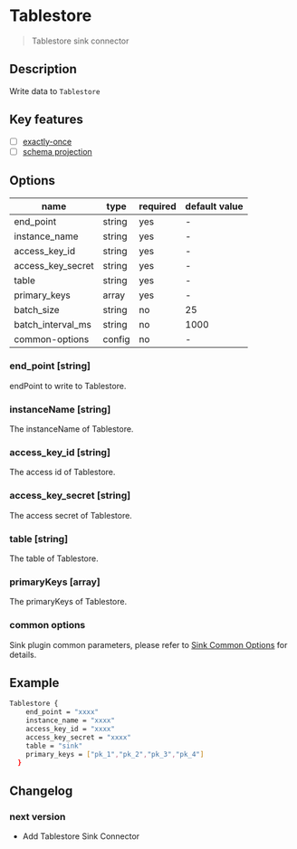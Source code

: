 # Tablestore

> Tablestore sink connector

## Description

Write data to `Tablestore`

## Key features

- [ ] [exactly-once](../../concept/connector-v2-features.md)
- [ ] [schema projection](../../concept/connector-v2-features.md)

## Options

| name             | type   | required | default value |
|----------------- | ------ |----------| ------------- |
| end_point        | string | yes      | -             |
| instance_name    | string | yes      | -             |
| access_key_id    | string | yes      | -             |
| access_key_secret| string | yes      | -             |
| table            | string | yes      | -             |
| primary_keys     | array  | yes      | -             |
| batch_size       | string | no       | 25            |
| batch_interval_ms| string | no       | 1000          |
| common-options   | config | no       | -             |

### end_point [string]

endPoint to write to Tablestore.

### instanceName [string]

The instanceName of Tablestore.

### access_key_id [string]

The access id of Tablestore.

### access_key_secret [string]

The access secret of Tablestore.

### table [string]

The table of Tablestore.

### primaryKeys [array]

The primaryKeys of Tablestore.

### common options

Sink plugin common parameters, please refer to [Sink Common Options](common-options.md) for details.

## Example

```bash
Tablestore {
    end_point = "xxxx"
    instance_name = "xxxx"
    access_key_id = "xxxx"
    access_key_secret = "xxxx"
    table = "sink"
    primary_keys = ["pk_1","pk_2","pk_3","pk_4"]
  }
```

## Changelog

### next version

- Add Tablestore Sink Connector


